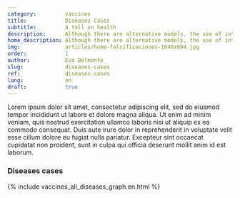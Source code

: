 ```yaml
---
category:         vaccines
title:            Diseases Cases
subtitle:         A toll on health
description:      Although there are alternative models, the use of intellectual property rights, as applied to medicine, remains mandatory for the industry
home_description: Although there are alternative models, the use of intellectual property rights, as applied to medicine, remains mandatory for the industry
img:              articles/home-falsificaciones-1040x694.jpg
order:            1
author:           Eva Belmonte
slug:             diseases-cases
ref:              diseases-cases
lang:             en
draft:            true
---
```


<!--
<div id="vaccine-map"></div>
-->

<div class="container page-content" markdown="1">
  <div class="page-content-container" markdown="1">

  <p>Lorem ipsum dolor sit amet, consectetur adipiscing elit, sed do eiusmod tempor incididunt ut labore et dolore magna aliqua. Ut enim ad minim veniam, quis nostrud exercitation ullamco laboris nisi ut aliquip ex ea commodo consequat. Duis aute irure dolor in reprehenderit in voluptate velit esse cillum dolore eu fugiat nulla pariatur. Excepteur sint occaecat cupidatat non proident, sunt in culpa qui officia deserunt mollit anim id est laborum.</p>

  <h3>Diseases cases</h3>

  {% include vaccines_all_diseases_graph.en.html %}

  </div>
</div>